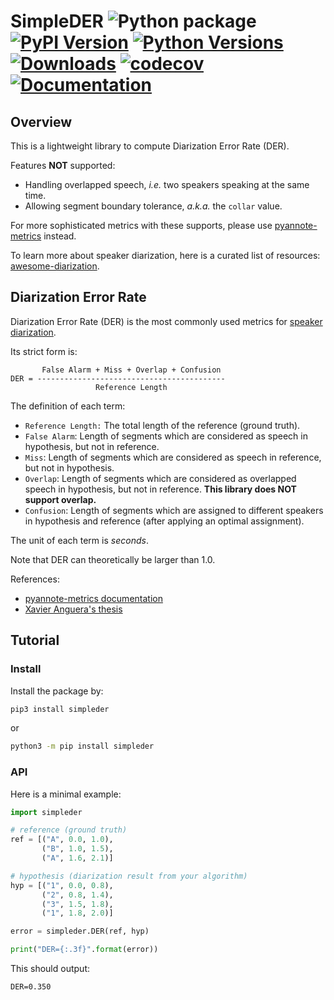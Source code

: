 # SimpleDER ![Python package](https://github.com/wq2012/SimpleDER/workflows/Python%20package/badge.svg) [![PyPI Version](https://img.shields.io/pypi/v/simpleder.svg)](https://pypi.python.org/pypi/simpleder) [![Python Versions](https://img.shields.io/pypi/pyversions/simpleder.svg)](https://pypi.org/project/simpleder) [![Downloads](https://pepy.tech/badge/simpleder)](https://pepy.tech/project/simpleder) [![codecov](https://codecov.io/gh/wq2012/SimpleDER/branch/master/graph/badge.svg)](https://codecov.io/gh/wq2012/SimpleDER) [![Documentation](https://img.shields.io/badge/api-documentation-blue.svg)](https://wq2012.github.io/SimpleDER)

## Overview

This is a lightweight library to compute Diarization Error Rate (DER).

Features **NOT** supported:

* Handling overlapped speech, *i.e.* two speakers speaking at the same time.
* Allowing segment boundary tolerance, *a.k.a.* the `collar` value.

For more sophisticated metrics with these supports, please use
[pyannote-metrics](https://github.com/pyannote/pyannote-metrics) instead.

To learn more about speaker diarization, here is a curated list of resources:
[awesome-diarization](https://github.com/wq2012/awesome-diarization).

## Diarization Error Rate

Diarization Error Rate (DER) is the most commonly used metrics for
[speaker diarization](https://en.wikipedia.org/wiki/Speaker_diarisation).

Its strict form is:

```
       False Alarm + Miss + Overlap + Confusion
DER = ------------------------------------------
                   Reference Length
```

The definition of each term:

* `Reference Length:` The total length of the reference (ground truth).
* `False Alarm`: Length of segments which are considered as speech in
  hypothesis, but not in reference.
* `Miss`: Length of segments which are considered as speech in
  reference, but not in hypothesis.
* `Overlap`: Length of segments which are considered as overlapped speech
  in hypothesis, but not in reference.
  **This library does NOT support overlap.**
* `Confusion`: Length of segments which are assigned to different speakers
  in hypothesis and reference (after applying an optimal assignment).

The unit of each term is *seconds*.

Note that DER can theoretically be larger than 1.0.

References:

* [pyannote-metrics documentation](https://pyannote.github.io/pyannote-metrics/reference.html)
* [Xavier Anguera's thesis](http://www.xavieranguera.com/phdthesis/node108.html)

## Tutorial

### Install

Install the package by:

```bash
pip3 install simpleder
```

or

```bash
python3 -m pip install simpleder
```

### API

Here is a minimal example:

```python
import simpleder

# reference (ground truth)
ref = [("A", 0.0, 1.0),
       ("B", 1.0, 1.5),
       ("A", 1.6, 2.1)]

# hypothesis (diarization result from your algorithm)
hyp = [("1", 0.0, 0.8),
       ("2", 0.8, 1.4),
       ("3", 1.5, 1.8),
       ("1", 1.8, 2.0)]

error = simpleder.DER(ref, hyp)

print("DER={:.3f}".format(error))
```

This should output:

```
DER=0.350
```